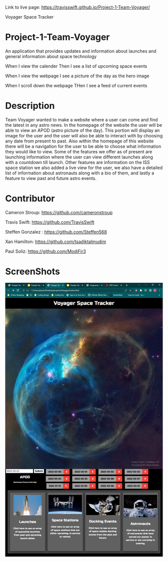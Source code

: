 Link to live page:  https://travisswift.github.io/Project-1-Team-Voyager/

Voyager Space Tracker

# Project-1-Team-Voyager
An application that provides updates and information about launches and general information about space technology

When I view the calender
Then I see a list of upcoming space events

When I view the webpage
I see a picture of the day as the hero image

When I scroll down the webpage
THen I see a feed of current events


# Description

Team Voyager wanted to make a website where a user can come and find the latest in any astro news. In the homepage of the website the user will be able to view an APOD (astro picture of the day). This portion will display an image for the user and the user will also be able to interact with by choosing any date from present to past. Also within the homepage of this website there will be a navigation for the user to be able to choose what information they would like to view. Some of the features we offer as of present are launching information where the user can view different launches along with a countdown till launch. Other features are information on the ISS space station we also added a live view for the user, we also have a detailed list of information about astronauts along with a bio of them, and lastly a feature to view past and future astro events. 

# Contributor 

Cameron Stroup: https://github.com/cameronstroup

Travis Swift: https://github.com/TravisSwift

Steffen Gonzalez : https://github.com/Steffen568

Xan Hamilton: https://github.com/tsadiktalmudim

Paul Soliz: https://github.com/ModiFir3

# ScreenShots

![alt text](./assets/images/voyager%20mainpage.png)
